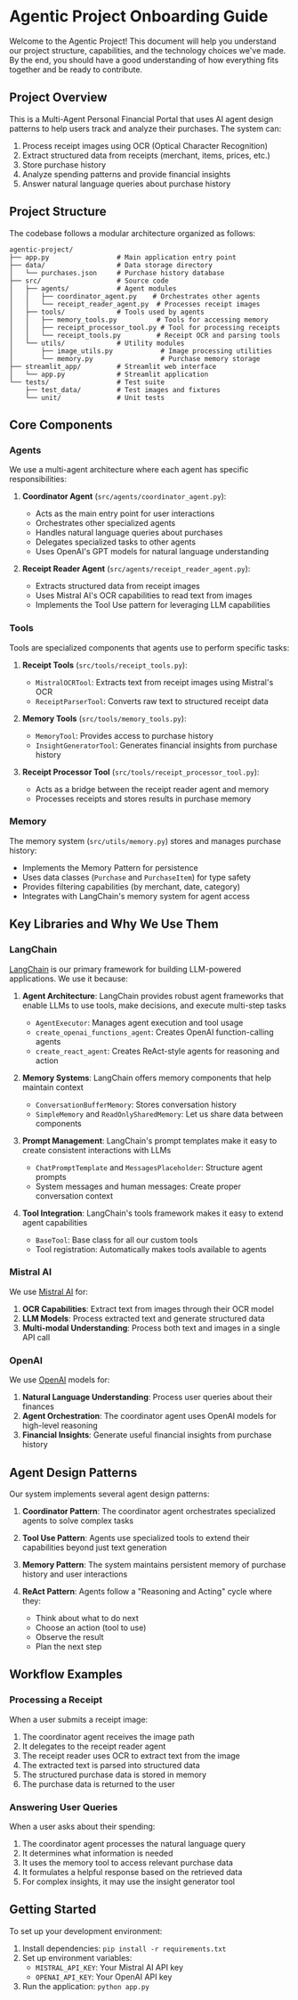 # Agentic Project Onboarding Guide

Welcome to the Agentic Project! This document will help you understand our project structure, capabilities, and the technology choices we've made. By the end, you should have a good understanding of how everything fits together and be ready to contribute.

## Project Overview

This is a Multi-Agent Personal Financial Portal that uses AI agent design patterns to help users track and analyze their purchases. The system can:

1. Process receipt images using OCR (Optical Character Recognition)
2. Extract structured data from receipts (merchant, items, prices, etc.)
3. Store purchase history
4. Analyze spending patterns and provide financial insights
5. Answer natural language queries about purchase history

## Project Structure

The codebase follows a modular architecture organized as follows:

```
agentic-project/
├── app.py                 # Main application entry point
├── data/                  # Data storage directory
│   └── purchases.json     # Purchase history database
├── src/                   # Source code
│   ├── agents/            # Agent modules
│   │   ├── coordinator_agent.py    # Orchestrates other agents
│   │   └── receipt_reader_agent.py  # Processes receipt images
│   ├── tools/             # Tools used by agents
│   │   ├── memory_tools.py          # Tools for accessing memory
│   │   ├── receipt_processor_tool.py # Tool for processing receipts
│   │   └── receipt_tools.py         # Receipt OCR and parsing tools
│   └── utils/             # Utility modules
│       ├── image_utils.py            # Image processing utilities
│       └── memory.py                 # Purchase memory storage
├── streamlit_app/         # Streamlit web interface
│   └── app.py             # Streamlit application
└── tests/                 # Test suite
    ├── test_data/         # Test images and fixtures
    └── unit/              # Unit tests
```

## Core Components

### Agents

We use a multi-agent architecture where each agent has specific responsibilities:

1. **Coordinator Agent** (`src/agents/coordinator_agent.py`):
   - Acts as the main entry point for user interactions
   - Orchestrates other specialized agents
   - Handles natural language queries about purchases
   - Delegates specialized tasks to other agents
   - Uses OpenAI's GPT models for natural language understanding

2. **Receipt Reader Agent** (`src/agents/receipt_reader_agent.py`):
   - Extracts structured data from receipt images
   - Uses Mistral AI's OCR capabilities to read text from images
   - Implements the Tool Use pattern for leveraging LLM capabilities

### Tools

Tools are specialized components that agents use to perform specific tasks:

1. **Receipt Tools** (`src/tools/receipt_tools.py`):
   - `MistralOCRTool`: Extracts text from receipt images using Mistral's OCR
   - `ReceiptParserTool`: Converts raw text to structured receipt data

2. **Memory Tools** (`src/tools/memory_tools.py`):
   - `MemoryTool`: Provides access to purchase history
   - `InsightGeneratorTool`: Generates financial insights from purchase history

3. **Receipt Processor Tool** (`src/tools/receipt_processor_tool.py`):
   - Acts as a bridge between the receipt reader agent and memory
   - Processes receipts and stores results in purchase memory

### Memory

The memory system (`src/utils/memory.py`) stores and manages purchase history:

- Implements the Memory Pattern for persistence
- Uses data classes (`Purchase` and `PurchaseItem`) for type safety
- Provides filtering capabilities (by merchant, date, category)
- Integrates with LangChain's memory system for agent access

## Key Libraries and Why We Use Them

### LangChain

[LangChain](https://www.langchain.com/) is our primary framework for building LLM-powered applications. We use it because:

1. **Agent Architecture**: LangChain provides robust agent frameworks that enable LLMs to use tools, make decisions, and execute multi-step tasks
   - `AgentExecutor`: Manages agent execution and tool usage
   - `create_openai_functions_agent`: Creates OpenAI function-calling agents
   - `create_react_agent`: Creates ReAct-style agents for reasoning and action

2. **Memory Systems**: LangChain offers memory components that help maintain context
   - `ConversationBufferMemory`: Stores conversation history
   - `SimpleMemory` and `ReadOnlySharedMemory`: Let us share data between components

3. **Prompt Management**: LangChain's prompt templates make it easy to create consistent interactions with LLMs
   - `ChatPromptTemplate` and `MessagesPlaceholder`: Structure agent prompts
   - System messages and human messages: Create proper conversation context

4. **Tool Integration**: LangChain's tools framework makes it easy to extend agent capabilities
   - `BaseTool`: Base class for all our custom tools
   - Tool registration: Automatically makes tools available to agents

### Mistral AI

We use [Mistral AI](https://mistral.ai/) for:

1. **OCR Capabilities**: Extract text from images through their OCR model
2. **LLM Models**: Process extracted text and generate structured data
3. **Multi-modal Understanding**: Process both text and images in a single API call

### OpenAI

We use [OpenAI](https://openai.com/) models for:

1. **Natural Language Understanding**: Process user queries about their finances
2. **Agent Orchestration**: The coordinator agent uses OpenAI models for high-level reasoning
3. **Financial Insights**: Generate useful financial insights from purchase history

## Agent Design Patterns

Our system implements several agent design patterns:

1. **Coordinator Pattern**: The coordinator agent orchestrates specialized agents to solve complex tasks

2. **Tool Use Pattern**: Agents use specialized tools to extend their capabilities beyond just text generation

3. **Memory Pattern**: The system maintains persistent memory of purchase history and user interactions

4. **ReAct Pattern**: Agents follow a "Reasoning and Acting" cycle where they:
   - Think about what to do next
   - Choose an action (tool to use)
   - Observe the result
   - Plan the next step

## Workflow Examples

### Processing a Receipt

When a user submits a receipt image:

1. The coordinator agent receives the image path
2. It delegates to the receipt reader agent
3. The receipt reader uses OCR to extract text from the image
4. The extracted text is parsed into structured data
5. The structured purchase data is stored in memory
6. The purchase data is returned to the user

### Answering User Queries

When a user asks about their spending:

1. The coordinator agent processes the natural language query
2. It determines what information is needed
3. It uses the memory tool to access relevant purchase data
4. It formulates a helpful response based on the retrieved data
5. For complex insights, it may use the insight generator tool

## Getting Started

To set up your development environment:

1. Install dependencies: `pip install -r requirements.txt`
2. Set up environment variables:
   - `MISTRAL_API_KEY`: Your Mistral AI API key
   - `OPENAI_API_KEY`: Your OpenAI API key
3. Run the application: `python app.py`

